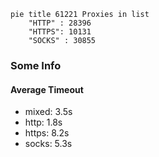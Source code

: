 
```mermaid
pie title 61221 Proxies in list
    "HTTP" : 28396
    "HTTPS": 10131
    "SOCKS" : 30855
```

### Some Info
#### Average Timeout

- mixed: 3.5s
- http: 1.8s
- https: 8.2s
- socks: 5.3s